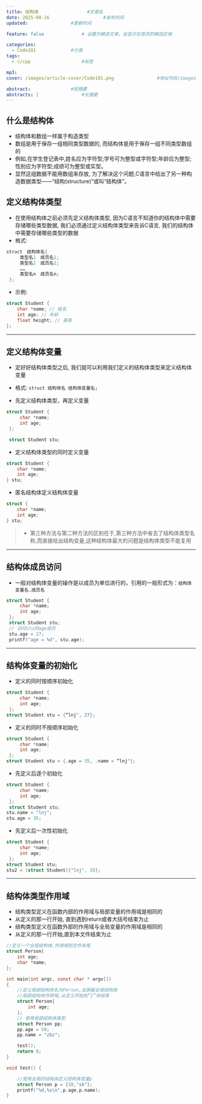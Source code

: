 ```yaml
---
title: 结构体					#文章名
date: 2025-08-16					#发布时间
updated: 				#更新时间

feature: false   			# 设置为精选文章，会显示在首页的精选区域

categories: 
  - Code101   			#分类
tags:
  - c/cpp					#标签

mp3: 
cover: /images/article-cover/Code101.png				#地址均在/images/article-cover/··（规范命名，/文章名）

abstract: 				#短摘要 
abstracts: |				#长摘要
---
```


## 什么是结构体

- 结构体和数组一样属于构造类型
- 数组是用于保存一组相同类型数据的, 而结构体是用于保存一组不同类型数组的
- 例如,在学生登记表中,姓名应为字符型;学号可为整型或字符型;年龄应为整型;性别应为字符型;成绩可为整型或实型。
- 显然这组数据不能用数组来存放, 为了解决这个问题,C语言中给出了另一种构造数据类型——“结构(structure)”或叫“结构体”。

## 定义结构体类型

- 在使用结构体之前必须先定义结构体类型, 因为C语言不知道你的结构体中需要存储哪些类型数据, 我们必须通过定义结构体类型来告诉C语言, 我们的结构体中需要存储哪些类型的数据
- 格式:

```c
struct　结构体名{
     类型名1　成员名1;
     类型名2　成员名2;
     ……
     类型名n　成员名n;
 };
```

- 示例:

```c
struct Student {
    char *name; // 姓名
    int age; // 年龄
    float height; // 身高
};
```

---

## 定义结构体变量

- 定好好结构体类型之后, 我们就可以利用我们定义的结构体类型来定义结构体变量
- 格式: ```struct 结构体名 结构体变量名;```

- 先定义结构体类型，再定义变量

```c
struct Student {
     char *name;
     int age;
 };

 struct Student stu;
```

- 定义结构体类型的同时定义变量

```c
struct Student {
    char *name;
    int age;
} stu;
```

- 匿名结构体定义结构体变量

```c
struct {
    char *name;
    int age;
} stu;
```

>+ 第三种方法与第二种方法的区别在于,第三种方法中省去了结构体类型名称,而直接给出结构变量,这种结构体最大的问题是结构体类型不能复用

---

## 结构体成员访问

- 一般对结构体变量的操作是以成员为单位进行的，引用的一般形式为：```结构体变量名.成员名```

```c
struct Student {
     char *name;
     int age;
 };
 struct Student stu;
 // 访问stu的age成员
 stu.age = 27;
 printf("age = %d", stu.age);
```

---

## 结构体变量的初始化

- 定义的同时按顺序初始化

```c
struct Student {
     char *name;
     int age;
 };
struct Student stu = {“lnj", 27};
```

- 定义的同时不按顺序初始化

```c
struct Student {
     char *name;
     int age;
 };
struct Student stu = {.age = 35, .name = “lnj"};
```

- 先定义后逐个初始化

```c
struct Student {
     char *name;
     int age;
 };
 struct Student stu;
stu.name = "lnj";
stu.age = 35;
```

- 先定义后一次性初始化

```c
struct Student {
     char *name;
     int age;
 };
struct Student stu;
stu2 = (struct Student){"lnj", 35};
```

---

## 结构体类型作用域

- 结构类型定义在函数内部的作用域与局部变量的作用域是相同的
- 从定义的那一行开始, 直到遇到return或者大括号结束为止
- 结构类型定义在函数外部的作用域与全局变量的作用域是相同的
- 从定义的那一行开始,直到本文件结束为止

```c
//定义一个全局结构体,作用域到文件末尾
struct Person{
    int age;
    char *name;
};

int main(int argc, const char * argv[])
{
    //定义局部结构体名为Person,会屏蔽全局结构体
    //局部结构体作用域,从定义开始到“}”块结束
    struct Person{
        int age;
    };
    // 使用局部结构体类型
    struct Person pp;
    pp.age = 50;
    pp.name = "zbz";

    test();
    return 0;
}

void test() {

    //使用全局的结构体定义结构体变量p
    struct Person p = {10,"sb"};
    printf("%d,%s\n",p.age,p.name);
}
```
